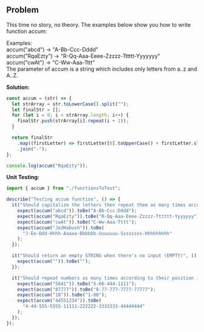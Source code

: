 ## Problem

This time no story, no theory. The examples below show you how to write function accum: <br/>

Examples: <br/>
accum("abcd") -> "A-Bb-Ccc-Dddd" <br/>
accum("RqaEzty") -> "R-Qq-Aaa-Eeee-Zzzzz-Tttttt-Yyyyyyy" <br/>
accum("cwAt") -> "C-Ww-Aaa-Tttt" <br/>
The parameter of accum is a string which includes only letters from a..z and A..Z.

**Solution:**

```javascript
const accum = (str) => {
  let strArray = str.toLowerCase().split("");
  let finalStr = [];
  for (let i = 0; i < strArray.length; i++) {
    finalStr.push(strArray[i].repeat(i + 1));
  }

  return finalStr
    .map((firstLetter) => firstLetter[0].toUpperCase() + firstLetter.slice(1))
    .join("-");
};

console.log(accum("RqaEzty")); 
```

**Unit Testing:**

```javascript
import { accum } from "./functionsToTest";

describe("Testing accum function", () => {
  it("Should capitalize the letters then repeat them as many times according to their poision in the string seperated by - between each letter", () => {
    expect(accum("abcd")).toBe("A-Bb-Ccc-Dddd");
    expect(accum("RqaEzty")).toBe("R-Qq-Aaa-Eeee-Zzzzz-Tttttt-Yyyyyyy");
    expect(accum("cwAt")).toBe("C-Ww-Aaa-Tttt");
    expect(accum("JedHabush")).toBe(
      "J-Ee-Ddd-Hhhh-Aaaaa-Bbbbbb-Uuuuuuu-Ssssssss-Hhhhhhhhh"
    );
  });

  it("Should return an empty STRING when there's no input (EMPTY)", () => {
    expect(accum("")).toBe("");
  });

  it("Should repeat numbers as many times according to their position in the string of numbers seperated by - between each number/s", () => {
    expect(accum("5641")).toBe("5-66-444-1111");
    expect(accum("87777")).toBe("8-77-777-7777-77777");
    expect(accum("10")).toBe("1-00");
    expect(accum("44551234")).toBe(
      "4-44-555-5555-11111-222222-3333333-44444444"
    );
  });
});
```
